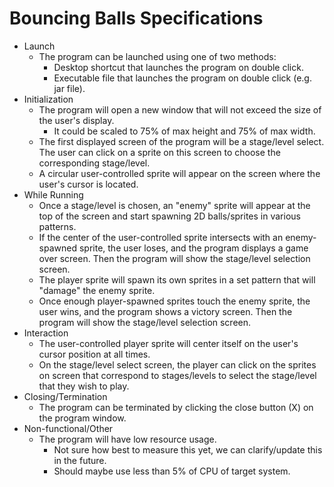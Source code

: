 # Bouncing Balls Specifications

- Launch
  - The program can be launched using one of two methods:
    - Desktop shortcut that launches the program on double click.
    - Executable file that launches the program on double click (e.g. jar file).
- Initialization
  - The program will open a new window that will not exceed the size of the user's display.
    - It could be scaled to 75% of max height and 75% of max width.
  - The first displayed screen of the program will be a stage/level select. The user can click on a sprite on this screen to choose the corresponding stage/level.
  - A circular user-controlled sprite will appear on the screen where the user's cursor is located.
- While Running
  - Once a stage/level is chosen, an "enemy" sprite will appear at the top of the screen and start spawning 2D balls/sprites in various patterns.
  - If the center of the user-controlled sprite intersects with an enemy-spawned sprite, the user loses, and the program displays a game over screen. Then the program will show the stage/level selection screen.
  - The player sprite will spawn its own sprites in a set pattern that will "damage" the enemy sprite.
  - Once enough player-spawned sprites touch the enemy sprite, the user wins, and the program shows a victory screen. Then the program will show the stage/level selection screen.
- Interaction
  - The user-controlled player sprite will center itself on the user's cursor position at all times.
  - On the stage/level select screen, the player can click on the sprites on screen that correspond to stages/levels to select the stage/level that they wish to play.
- Closing/Termination
  - The program can be terminated by clicking the close button (X) on the program window.
- Non-functional/Other
  - The program will have low resource usage.
    - Not sure how best to measure this yet, we can clarify/update this in the future.
    - Should maybe use less than 5% of CPU of target system.



